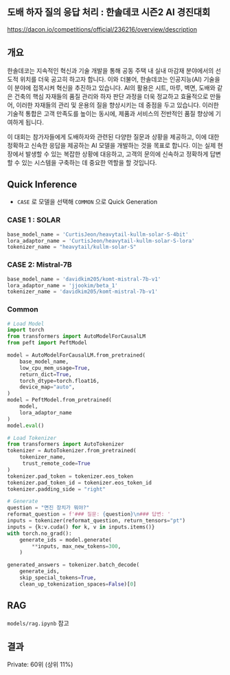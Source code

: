 ## 도배 하자 질의 응답 처리 : 한솔데코 시즌2 AI 경진대회
https://dacon.io/competitions/official/236216/overview/description

## 개요
한솔데코는 지속적인 혁신과 기술 개발을 통해 공동 주택 내 실내 마감재 분야에서의 선도적 위치를 더욱 공고히 하고자 합니다. 이와 더불어, 한솔데코는 인공지능(AI) 기술을 이 분야에 접목시켜 혁신을 추진하고 있습니다. AI의 활용은 시트, 마루, 벽면, 도배와 같은 건축의 핵심 자재들의 품질 관리와 하자 판단 과정을 더욱 정교하고 효율적으로 만들어, 이러한 자재들의 관리 및 운용의 질을 향상시키는 데 중점을 두고 있습니다. 이러한 기술적 통합은 고객 만족도를 높이는 동시에, 제품과 서비스의 전반적인 품질 향상에 기여하게 됩니다.

이 대회는 참가자들에게 도배하자와 관련된 다양한 질문과 상황을 제공하고, 이에 대한 정확하고 신속한 응답을 제공하는 AI 모델을 개발하는 것을 목표로 합니다. 이는 실제 현장에서 발생할 수 있는 복잡한 상황에 대응하고, 고객의 문의에 신속하고 정확하게 답변할 수 있는 시스템을 구축하는 데 중요한 역할을 할 것입니다.

## Quick Inference
- `CASE` 로 모델을 선택해 `COMMON` 으로 Quick Generation
### CASE 1 : SOLAR
```python
base_model_name = 'CurtisJeon/heavytail-kullm-solar-S-4bit'
lora_adaptor_name = 'CurtisJeon/heavytail-kullm-solar-S-lora'
tokenizer_name = "heavytail/kullm-solar-S"
```
### CASE 2: Mistral-7B
```python
base_model_name = 'davidkim205/komt-mistral-7b-v1'
lora_adaptor_name = 'jjookim/beta_1'
tokenizer_name = 'davidkim205/komt-mistral-7b-v1'
```
### Common
```python
# Load Model
import torch
from transformers import AutoModelForCausalLM
from peft import PeftModel

model = AutoModelForCausalLM.from_pretrained(
    base_model_name,
    low_cpu_mem_usage=True,
    return_dict=True,
    torch_dtype=torch.float16,
    device_map="auto",
)
model = PeftModel.from_pretrained(
    model,
    lora_adaptor_name
)
model.eval()
```

```python
# Load Tokenizer
from transformers import AutoTokenizer
tokenizer = AutoTokenizer.from_pretrained(
    tokenizer_name,
     trust_remote_code=True
)
tokenizer.pad_token = tokenizer.eos_token
tokenizer.pad_token_id = tokenizer.eos_token_id
tokenizer.padding_side = "right" 
```

```python
# Generate
question = "면진 장치가 뭐야?"
reformat_question = f'### 질문: {question}\n### 답변: '
inputs = tokenizer(reformat_question, return_tensors="pt")
inputs = {k:v.cuda() for k, v in inputs.items()}
with torch.no_grad():
    generate_ids = model.generate(
        **inputs, max_new_tokens=300,
    )

generated_answers = tokenizer.batch_decode(
    generate_ids, 
    skip_special_tokens=True, 
    clean_up_tokenization_spaces=False)[0]
```

## RAG
`models/rag.ipynb` 참고

## 결과
Private: 60위 (상위 11%)
